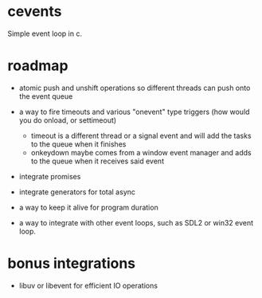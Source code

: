 # cevents
Simple event loop in c.

# roadmap

* atomic push and unshift operations so different threads can push onto the event queue
* a way to fire timeouts and various "onevent" type triggers (how would you do onload, or settimeout)
    * timeout is a different thread or a signal event and will add the tasks to the queue when it finishes
    * onkeydown maybe comes from a window event manager and adds to the queue when it receives said event

* integrate promises
* integrate generators for total async
* a way to keep it alive for program duration
* a way to integrate with other event loops, such as SDL2 or win32 event loop.

# bonus integrations
* libuv or libevent for efficient IO operations
